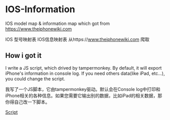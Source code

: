 # IOS-Information
IOS model map & information map which got from https://www.theiphonewiki.com

IOS 型号映射表 IOS信息映射表 从https://www.theiphonewiki.com 爬取


## How i got it
I write a JS script, which drived by tampermonkey. By default, it will export iPhone's information in console log. If you need others data(like iPad, etc...), you could change the script.

我写了一个JS脚本，它由tampermonkey驱动。默认会在Console log中打印和iPhone相关的各种信息。如果您需要它输出别的数据，比如iPad的相关数据，那你得自己改一下脚本。

[Script](https://greasyfork.org/zh-CN/scripts/386673-export-ios-information)
